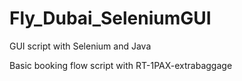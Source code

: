 # Fly_Dubai_SeleniumGUI
GUI script with Selenium and Java

Basic booking flow script with RT-1PAX-extrabaggage
